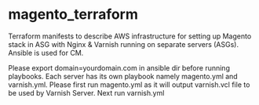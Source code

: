 # magento_terraform
Terraform manifests to describe AWS infrastructure for setting up Magento stack in ASG with Nginx & Varnish running on separate servers (ASGs).
Ansible is used for CM. 


Please export domain=yourdomain.com  in ansible dir before running playbooks.
Each server has its own playbook namely magento.yml and varnish.yml. Please first run magento.yml as it will output varnish.vcl file to be used by Varnish Server. Next run
varnish.yml

